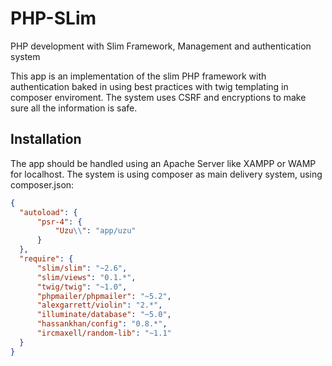 # PHP-SLim
PHP development with Slim Framework,
Management and authentication system

This app is an implementation of the slim PHP framework with authentication baked in using best practices with twig templating in composer 
enviroment. The system uses CSRF and encryptions to make sure all the information is safe.

## Installation

The app should be handled using an Apache Server like XAMPP or WAMP for localhost.
The system is using composer as main delivery system, using composer.json:

```json
{
  "autoload": {
      "psr-4": {
      	  "Uzu\\": "app/uzu" 
      }
  },
  "require": {
      "slim/slim": "~2.6",
      "slim/views": "0.1.*",
      "twig/twig": "~1.0",
      "phpmailer/phpmailer": "~5.2",
      "alexgarrett/violin": "2.*",
      "illuminate/database": "~5.0",
      "hassankhan/config": "0.8.*",
      "ircmaxell/random-lib": "~1.1"
  }
}

```



